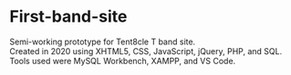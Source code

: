 # First-band-site
Semi-working prototype for Tent8cle T band site. <br>
Created in 2020 using XHTML5, CSS, JavaScript, jQuery, PHP, and SQL.<br>
Tools used were MySQL Workbench, XAMPP, and VS Code.  
